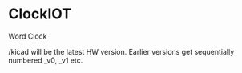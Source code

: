 # ClockIOT
Word Clock

/kicad will be the latest HW version.
Earlier versions get sequentially numbered _v0, _v1 etc.
